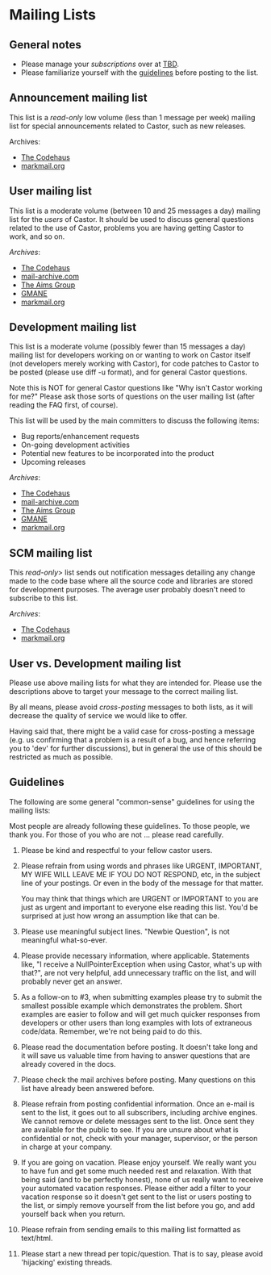 # Mailing Lists

## General notes
    
* Please manage your *subscriptions* over at [TBD](http://xircles.codehaus.org).
* Please familiarize yourself with the [guidelines](#Guidelines) before posting to the list.

## Announcement mailing list 

This list is a *read-only* low volume (less than 1 message per week) mailing list for special announcements related to Castor, such as new releases.

Archives:

* [The Codehaus](http://archive.castor.codehaus.org/announce)
* [markmail.org](http://castor.markmail.org/search/?q=list%3Aannounce)

## User mailing list

This list is a moderate volume (between 10 and 25 messages a day) mailing list for the *users* of Castor. It should be used to discuss general questions related to the use of Castor, problems you are having getting Castor to work, and so on.

*Archives*:

* [The Codehaus](http://archive.castor.codehaus.org/user)
* [mail-archive.com](http://www.mail-archive.com/user@castor.codehaus.org)
* [The Aims Group](http://marc.theaimsgroup.com/?l=castor-user&amp;r=1&amp;w=2)
* [GMANE](http://news.gmane.org/gmane.comp.java.castor.user)
* [markmail.org](http://castor.markmail.org/search/?q=list%3Auser)

## Development mailing list

This list is a moderate volume (possibly fewer than 15 messages a
day) mailing list for developers working on or wanting to work on
Castor itself (not developers merely working with Castor), for code
patches to Castor to be posted (please use diff -u format), and for
general Castor questions.

Note this is NOT for general Castor questions like "Why isn't Castor
working for me?" Please ask those sorts of questions on
the user mailing list (after reading the FAQ first, of course).

This list will be used by the main committers to discuss the following
items:

* Bug reports/enhancement requests
* On-going development activities
* Potential new features to be incorporated into the product
* Upcoming releases

*Archives*:

* [The Codehaus](http://archive.castor.codehaus.org/dev)
* [mail-archive.com](http://www.mail-archive.com/dev@castor.codehaus.org/)
* [The Aims Group](http://marc.theaimsgroup.com/?l=castor-dev&amp;r=1&amp;w=2)
* [GMANE](http://news.gmane.org/gmane.comp.java.castor.devel)
* [markmail.org](http://castor.markmail.org/search/?q=list%3Adev)

## SCM mailing list

This *read-only*> list sends out notification messages detailing any change made to the code base where all the source code and libraries are stored for development purposes. The average user probably doesn't need to subscribe to this list.

*Archives*:

* [The Codehaus](http://archive.castor.codehaus.org/scm)
* [markmail.org](http://castor.markmail.org/search/?q=list%3Ascm)

## User vs. Development mailing list

Please use above mailing lists for what they are intended for. Please use
the descriptions above to target your message to the correct mailing list.

By all means, please avoid *cross-posting* messages to both lists,
as it will decrease the quality of service we would like to offer.

Having said that, there might be a valid case for cross-posting
a message (e.g. us confirming that a problem is a result of a bug, and hence
referring you to 'dev' for further discussions), but in general
the use of this should be restricted as much as possible.

## Guidelines

The following are some general "common-sense" guidelines for using the
mailing lists:

Most people are already following these guidelines. To those people, we
thank you. For those of you who are not ... please read carefully.

1. Please be kind and respectful to your fellow castor users.

2. Please refrain from using words and phrases like URGENT, IMPORTANT,
MY WIFE WILL LEAVE ME IF YOU DO NOT RESPOND, etc, in the subject line
of your postings. Or even in the body of the message for that matter.

	You may think that things which are URGENT or IMPORTANT to you are
	just as urgent and important to everyone else reading this list.
	You'd be surprised at just how wrong an assumption like that can be.

3. Please use meaningful subject lines. "Newbie Question", is not meaningful what-so-ever.

4. Please provide necessary information, where applicable.  Statements
like, "I receive a NullPointerException when using Castor, what's up
with that?", are not very helpful, add unnecessary traffic on the
list, and will probably never get an answer.

5. As a follow-on to #3, when submitting examples please try to submit
the smallest possible example which demonstrates the problem. Short
examples are easier to follow and will get much quicker responses
from developers or other users than long examples with lots of
extraneous code/data.  Remember, we're not being paid to do this.

6. Please read the documentation before posting. It doesn't take long
and it will save us valuable time from having to answer questions
that are already covered in the docs.

7. Please check the mail archives before posting. Many questions on
this list have already been answered before.

8. Please refrain from posting confidential information. Once an e-mail
is sent to the list, it goes out to all subscribers, including
archive engines. We cannot remove or delete messages sent to the
list. Once sent they are available for the public to see. If you are
unsure about what is confidential or not, check with your manager,
supervisor, or the person in charge at your company.

9. If you are going on vacation. Please enjoy yourself. We really want
you to have fun and get some much needed rest and relaxation. With
that being said (and to be perfectly honest), none of us really want
to receive your automated vacation responses. Please either add a
filter to your vacation response so it doesn't get sent to the list
or users posting to the list, or simply remove yourself from the
list before you go, and add yourself back when you return.

10. Please refrain from sending emails to this mailing list formatted
as text/html.

11. Please start a new thread per topic/question. That is to say, please
avoid 'hijacking' existing threads.


